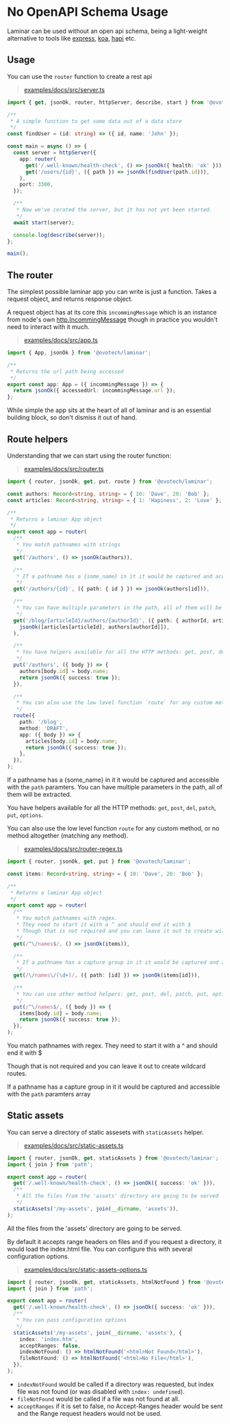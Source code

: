 # No OpenAPI Schema Usage

Laminar can be used without an open api schema, being a light-weight alternative to tools like [express](expressjs.com), [koa](https://koajs.com), [hapi](https://hapi.dev) etc.

## Usage

You can use the `router` function to create a rest api

> [examples/docs/src/server.ts](https://github.com/ovotech/laminar/tree/master/examples/docs/src/server.ts)

```typescript
import { get, jsonOk, router, httpServer, describe, start } from '@ovotech/laminar';

/**
 * A simple function to get some data out of a data store
 */
const findUser = (id: string) => ({ id, name: 'John' });

const main = async () => {
  const server = httpServer({
    app: router(
      get('/.well-known/health-check', () => jsonOk({ health: 'ok' })),
      get('/users/{id}', ({ path }) => jsonOk(findUser(path.id))),
    ),
    port: 3300,
  });

  /**
   * Now we've cerated the server, but it has not yet been started.
   */
  await start(server);

  console.log(describe(server));
};

main();
```

## The router

The simplest possible laminar app you can write is just a function. Takes a request object, and returns response object.

A request object has at its core this `incommingMessage` which is an instance from node's own [http.IncommingMessage](https://nodejs.org/api/http.html#http_class_http_incomingmessage) though in practice you wouldn't need to interact with it much.

> [examples/docs/src/app.ts](https://github.com/ovotech/laminar/tree/master/examples/docs/src/app.ts)

```typescript
import { App, jsonOk } from '@ovotech/laminar';

/**
 * Returns the url path being accessed
 */
export const app: App = ({ incommingMessage }) => {
  return jsonOk({ accessedUrl: incommingMessage.url });
};
```

While simple the app sits at the heart of all of laminar and is an essential building block, so don't dismiss it out of hand.

## Route helpers

Understanding that we can start using the router function:

> [examples/docs/src/router.ts](https://github.com/ovotech/laminar/tree/master/examples/docs/src/router.ts)

```typescript
import { router, jsonOk, get, put, route } from '@ovotech/laminar';

const authors: Record<string, string> = { 10: 'Dave', 20: 'Bob' };
const articles: Record<string, string> = { 1: 'Hapiness', 2: 'Love' };

/**
 * Returns a laminar App object
 */
export const app = router(
  /**
   * You match pathnames with strings
   */
  get('/authors', () => jsonOk(authors)),

  /**
   * If a pathname has a {some_name} in it it would be captured and accessible with the `path` paramters
   */
  get('/authors/{id}', ({ path: { id } }) => jsonOk(authors[id])),

  /**
   * You can have multiple parameters in the path, all of them will be extracted
   */
  get('/blog/{articleId}/authors/{authorId}', ({ path: { authorId, articleId } }) =>
    jsonOk([articles[articleId], authors[authorId]]),
  ),

  /**
   * You have helpers available for all the HTTP methods: get, post, del, patch, put, options
   */
  put('/authors', ({ body }) => {
    authors[body.id] = body.name;
    return jsonOk({ success: true });
  }),

  /**
   * You can also use the low level function `route` for any custom method, or no method altogether (matching any method)
   */
  route({
    path: '/blog',
    method: 'DRAFT',
    app: ({ body }) => {
      articles[body.id] = body.name;
      return jsonOk({ success: true });
    },
  }),
);
```

If a pathname has a {some_name} in it it would be captured and accessible with the `path` paramters. You can have multiple parameters in the path, all of them will be extracted.

You have helpers available for all the HTTP methods: `get`, `post`, `del`, `patch`, `put`, `options`.

You can also use the low level function `route` for any custom method, or no method altogether (matching any method).

> [examples/docs/src/router-regex.ts](https://github.com/ovotech/laminar/tree/master/examples/docs/src/router-regex.ts)

```typescript
import { router, jsonOk, get, put } from '@ovotech/laminar';

const items: Record<string, string> = { 10: 'Dave', 20: 'Bob' };

/**
 * Returns a laminar App object
 */
export const app = router(
  /**
   * You match pathnames with regex.
   * They need to start it with a ^ and should end it with $
   * Though that is not required and you can leave it out to create wildcard routes
   */
  get(/^\/names$/, () => jsonOk(items)),

  /**
   * If a pathname has a capture group in it it would be captured and accessible with the `path` paramters array
   */
  get(/\/names\/(\d+)/, ({ path: [id] }) => jsonOk(items[id])),

  /**
   * You can use other method helpers: get, post, del, patch, put, options are available
   */
  put(/^\/names$/, ({ body }) => {
    items[body.id] = body.name;
    return jsonOk({ success: true });
  }),
);
```

You match pathnames with regex. They need to start it with a ^ and should end it with \$

Though that is not required and you can leave it out to create wildcard routes.

If a pathname has a capture group in it it would be captured and accessible with the `path` paramters array

## Static assets

You can serve a directory of static assesets with `staticAssets` helper.

> [examples/docs/src/static-assets.ts](https://github.com/ovotech/laminar/tree/master/examples/docs/src/static-assets.ts)

```typescript
import { router, jsonOk, get, staticAssets } from '@ovotech/laminar';
import { join } from 'path';

export const app = router(
  get('/.well-known/health-check', () => jsonOk({ success: 'ok' })),
  /**
   * All the files from the 'assets' directory are going to be served
   */
  staticAssets('/my-assets', join(__dirname, 'assets')),
);
```

All the files from the 'assets' directory are going to be served.

By default it accepts range headers on files and if you request a directory, it would load the index.html file. You can configure this with several configuration options.

> [examples/docs/src/static-assets-options.ts](https://github.com/ovotech/laminar/tree/master/examples/docs/src/static-assets-options.ts)

```typescript
import { router, jsonOk, get, staticAssets, htmlNotFound } from '@ovotech/laminar';
import { join } from 'path';

export const app = router(
  get('/.well-known/health-check', () => jsonOk({ success: 'ok' })),
  /**
   * You can pass configuration options
   */
  staticAssets('/my-assets', join(__dirname, 'assets'), {
    index: 'index.htm',
    acceptRanges: false,
    indexNotFound: () => htmlNotFound('<html>Not Found</html>'),
    fileNotFound: () => htmlNotFound('<html>No File</html>'),
  }),
);
```

- `indexNotFound` would be called if a directory was requested, but index file was not found (or was disabled with `index: undefined`).
- `fileNotFound` would be called if a file was not found at all.
- `acceptRanges` if it is set to false, no Accept-Ranges header would be sent and the Range request headers would not be used.
